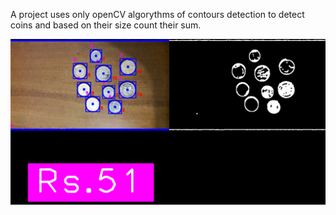 A project uses only openCV algorythms of contours detection to detect coins and based on their size count their sum.

![Mouse](images/coin_counter.png)
